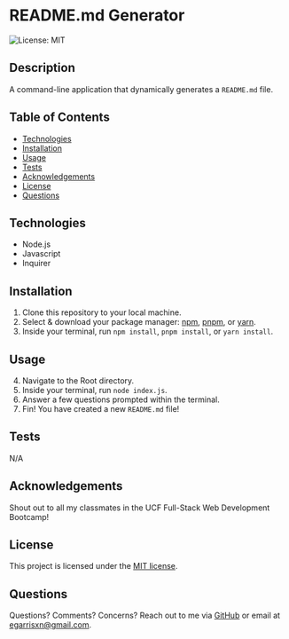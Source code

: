 # README.md Generator

![License: MIT](https://img.shields.io/badge/License-MIT-yellow.svg)

## Description

A command-line application that dynamically generates a `README.md` file.

## Table of Contents

- [Technologies](#technologies)
- [Installation](#installation)
- [Usage](#usage)
- [Tests](#tests)
- [Acknowledgements](#acknowledgements)
- [License](#license)
- [Questions](#questions)

## Technologies

- Node.js
- Javascript
- Inquirer

## Installation

1. Clone this repository to your local machine.
2. Select & download your package manager: [npm](https://www.npmjs.com/), [pnpm](https://pnpm.io/), or [yarn](https://yarnpkg.com/).
3. Inside your terminal, run `npm install`, `pnpm install`, or `yarn install`.

## Usage

4. Navigate to the Root directory.
5. Inside your terminal, run `node index.js`.
6. Answer a few questions prompted within the terminal.
7. Fin! You have created a new `README.md` file!

## Tests

N/A

## Acknowledgements

Shout out to all my classmates in the UCF Full-Stack Web Development Bootcamp!

## License

This project is licensed under the [MIT license](https://opensource.org/licenses/MIT).

## Questions

Questions? Comments? Concerns? Reach out to me via [GitHub](https://github.com/EGARRISXN) or email at egarrisxn@gmail.com.
